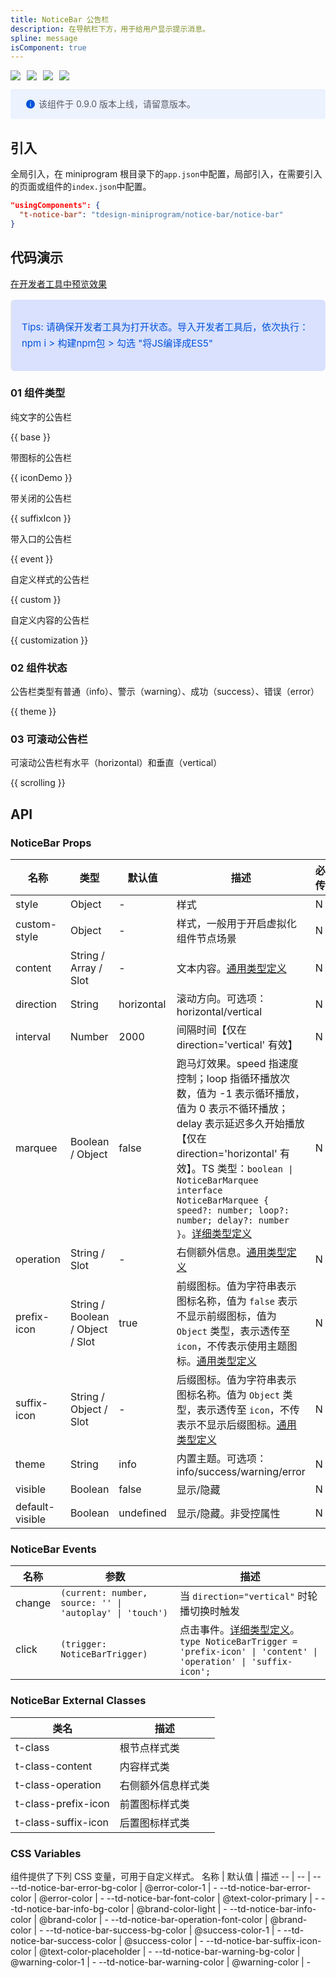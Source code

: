 ```yaml
---
title: NoticeBar 公告栏
description: 在导航栏下方，用于给用户显示提示消息。
spline: message
isComponent: true
---
```


<span class="coverages-badge" style="margin-right: 10px"><img src="https://img.shields.io/badge/coverages%3A%20lines-94%25-blue" /></span><span class="coverages-badge" style="margin-right: 10px"><img src="https://img.shields.io/badge/coverages%3A%20functions-100%25-blue" /></span><span class="coverages-badge" style="margin-right: 10px"><img src="https://img.shields.io/badge/coverages%3A%20statements-94%25-blue" /></span><span class="coverages-badge" style="margin-right: 10px"><img src="https://img.shields.io/badge/coverages%3A%20branches-88%25-blue" /></span>

<div style="background: #ecf2fe; display: flex; align-items: center; line-height: 20px; padding: 14px 24px; border-radius: 3px; color: #555a65">
  <svg fill="none" viewBox="0 0 16 16" width="16px" height="16px" style="margin-right: 5px">
    <path fill="#0052d9" d="M8 15A7 7 0 108 1a7 7 0 000 14zM7.4 4h1.2v1.2H7.4V4zm.1 2.5h1V12h-1V6.5z" fillOpacity="0.9"></path>
  </svg>
  该组件于 0.9.0 版本上线，请留意版本。
</div>

## 引入

全局引入，在 miniprogram 根目录下的`app.json`中配置，局部引入，在需要引入的页面或组件的`index.json`中配置。

```json
"usingComponents": {
  "t-notice-bar": "tdesign-miniprogram/notice-bar/notice-bar"
}
```

## 代码演示

<a href="https://developers.weixin.qq.com/s/ul8DximQ79SB" title="在开发者工具中预览效果" target="_blank" rel="noopener noreferrer"> 在开发者工具中预览效果 </a>

<blockquote style="background-color: #d9e1ff; font-size: 15px; line-height: 26px;margin: 16px 0 0;padding: 16px; border-radius: 6px; color: #0052d9" >
<p>Tips: 请确保开发者工具为打开状态。导入开发者工具后，依次执行：npm i > 构建npm包 > 勾选 "将JS编译成ES5"</p>
</blockquote>

### 01 组件类型

纯文字的公告栏

{{ base }}

带图标的公告栏

{{ iconDemo }}

带关闭的公告栏

{{ suffixIcon }}

带入口的公告栏

{{ event }}

自定义样式的公告栏

{{ custom }}

自定义内容的公告栏

{{ customization }}

### 02 组件状态

公告栏类型有普通（info）、警示（warning）、成功（success）、错误（error）

{{ theme }}

### 03 可滚动公告栏

可滚动公告栏有水平（horizontal）和垂直（vertical）

{{ scrolling }}


## API

### NoticeBar Props

名称 | 类型 | 默认值 | 描述 | 必传
-- | -- | -- | -- | --
style | Object | - | 样式 | N
custom-style | Object | - | 样式，一般用于开启虚拟化组件节点场景 | N
content | String / Array / Slot | - | 文本内容。[通用类型定义](https://github.com/Tencent/tdesign-miniprogram/blob/develop/src/common/common.ts) | N
direction | String | horizontal | 滚动方向。可选项：horizontal/vertical | N
interval | Number | 2000 | 间隔时间【仅在 direction='vertical' 有效】 | N
marquee | Boolean / Object | false | 跑马灯效果。speed 指速度控制；loop 指循环播放次数，值为 -1 表示循环播放，值为 0 表示不循环播放；delay 表示延迟多久开始播放【仅在 direction='horizontal' 有效】。TS 类型：`boolean \| NoticeBarMarquee` `interface NoticeBarMarquee { speed?: number; loop?: number; delay?: number }`。[详细类型定义](https://github.com/Tencent/tdesign-miniprogram/tree/develop/src/notice-bar/type.ts) | N
operation | String / Slot | - | 右侧额外信息。[通用类型定义](https://github.com/Tencent/tdesign-miniprogram/blob/develop/src/common/common.ts) | N
prefix-icon | String / Boolean / Object / Slot | true | 前缀图标。值为字符串表示图标名称，值为 `false` 表示不显示前缀图标，值为 `Object` 类型，表示透传至 `icon`，不传表示使用主题图标。[通用类型定义](https://github.com/Tencent/tdesign-miniprogram/blob/develop/src/common/common.ts) | N
suffix-icon | String / Object / Slot | - | 后缀图标。值为字符串表示图标名称。值为 `Object` 类型，表示透传至 `icon`，不传表示不显示后缀图标。[通用类型定义](https://github.com/Tencent/tdesign-miniprogram/blob/develop/src/common/common.ts) | N
theme | String | info | 内置主题。可选项：info/success/warning/error | N
visible | Boolean | false | 显示/隐藏 | N
default-visible | Boolean | undefined | 显示/隐藏。非受控属性 | N

### NoticeBar Events

名称 | 参数 | 描述
-- | -- | --
change | `(current: number, source: '' \| 'autoplay' \| 'touch')` | 当 `direction="vertical"` 时轮播切换时触发
click | `(trigger: NoticeBarTrigger)` | 点击事件。[详细类型定义](https://github.com/Tencent/tdesign-miniprogram/tree/develop/src/notice-bar/type.ts)。<br/>`type NoticeBarTrigger = 'prefix-icon' \| 'content' \| 'operation' \| 'suffix-icon';`<br/>
### NoticeBar External Classes

类名 | 描述
-- | --
t-class | 根节点样式类
t-class-content | 内容样式类
t-class-operation | 右侧额外信息样式类
t-class-prefix-icon | 前置图标样式类
t-class-suffix-icon | 后置图标样式类

### CSS Variables

组件提供了下列 CSS 变量，可用于自定义样式。
名称 | 默认值 | 描述
-- | -- | --
--td-notice-bar-error-bg-color | @error-color-1 | -
--td-notice-bar-error-color | @error-color | -
--td-notice-bar-font-color | @text-color-primary | -
--td-notice-bar-info-bg-color | @brand-color-light | -
--td-notice-bar-info-color | @brand-color | -
--td-notice-bar-operation-font-color | @brand-color | -
--td-notice-bar-success-bg-color | @success-color-1 | -
--td-notice-bar-success-color | @success-color | -
--td-notice-bar-suffix-icon-color | @text-color-placeholder | -
--td-notice-bar-warning-bg-color | @warning-color-1 | -
--td-notice-bar-warning-color | @warning-color | -
